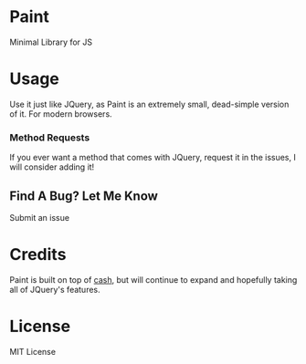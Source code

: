 # Paint

Minimal Library for JS

# Usage

Use it just like JQuery, as Paint is an extremely small, dead-simple version of it. For modern browsers.

### Method Requests

If you ever want a method that comes with JQuery, request it in the issues, I will consider adding it!

## Find A Bug? Let Me Know

Submit an issue


# Credits
Paint is built on top of [cash](https://github.com/kenwheeler/cash), but will continue to expand and hopefully taking all of JQuery's features.


# License

MIT License

